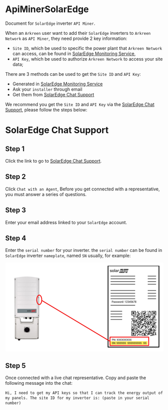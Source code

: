 # ApiMinerSolarEdge

Document for `SolarEdge` inverter `API Miner`.

When an `Arkreen` user want to add their `SolarEdge` inverters to `Arkreen Network` as `API Miner`, they need provide 2 key information:
* `Site ID`, which be used to specific the power plant that `Arkreen Network` can access, can be found in [SolarEdge Monitoring Service](https://monitoring.solaredge.com/),
* `API Key`, which be used to authorize `Arkreen Network` to access your site data;


There are 3 methods can be used to get the `Site ID` and `API Key`:
* Generated in [SolarEdge Monitoring Service](https://monitoring.solaredge.com/)
* Ask your `installer` through email
* Get them from [SolarEdge Chat Support](https://www.solaredge.com/us/support)

We recommend you get the `Site ID` and `API Key` via the [SolarEdge Chat Support](https://www.solaredge.com/us/support), please follow the steps below:

# SolarEdge Chat Support

## Step 1

Click the link to go to [SolarEdge Chat Support](https://www.solaredge.com/us/support).

## Step 2

Click `Chat with an Agent`, Before you get connected with a representative, you must answer a series of questions.

## Step 3

Enter your email address linked to your `SolarEdge` account.

## Step 4

Enter the `serial number` for your inverter. the `serial number` can be found in `SolarEdge` inverter `nameplate`, named `SN` usually, for example:

![SolarEdge inverter nameplate](./inverter.png)

## Step 5

Once connected with a live chat representative. Copy and paste the following message into the chat: 

```
Hi, I need to get my API keys so that I can track the energy output of my panels. The site ID for my inverter is: (paste in your serial number)
```